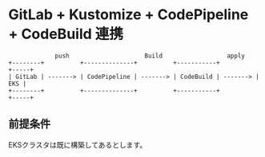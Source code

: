 # GitLab + Kustomize + CodePipeline + CodeBuild 連携
```
             push                     Build                  apply
+--------+          +--------------+          +-----------+          +-----+
| GitLab | -------> | CodePipeline | -------> | CodeBuild | -------> | EKS |
+--------+          +--------------+          +-----------+          +-----+
```
## 前提条件
EKSクラスタは既に構築してあるとします。
